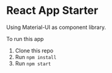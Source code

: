# React App Starter
Using Material-UI as component library.

To run this app
1. Clone this repo
2. Run ```npm install```
3. Run ```npm start```
